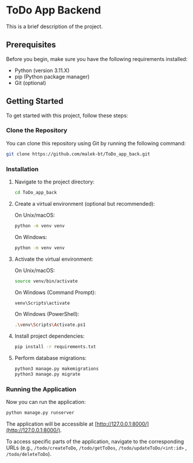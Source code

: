 # ToDo App Backend
This is a brief description of the project.

## Prerequisites

Before you begin, make sure you have the following requirements installed:

- Python (version 3.11.X)
- pip (Python package manager)
- Git (optional)

## Getting Started

To get started with this project, follow these steps:

### Clone the Repository

You can clone this repository using Git by running the following command:

```bash
git clone https://github.com/malek-bt/ToDo_app_back.git
```

### Installation

1. Navigate to the project directory:

   ```bash
   cd ToDo_app_back
   ```

2. Create a virtual environment (optional but recommended):

   On Unix/macOS:

   ```bash
   python -m venv venv
   ```

   On Windows:

   ```bash
   python -m venv venv
   ```

3. Activate the virtual environment:

   On Unix/macOS:

   ```bash
   source venv/bin/activate
   ```

   On Windows (Command Prompt):

   ```bash
   venv\Scripts\activate
   ```

   On Windows (PowerShell):

   ```bash
   .\venv\Scripts\Activate.ps1
   ```

4. Install project dependencies:

   ```bash
   pip install -r requirements.txt
   ```

5. Perform database migrations:

   ```bash
   python3 manage.py makemigrations
   python3 manage.py migrate
   ```

### Running the Application

Now you can run the application:

```bash
python manage.py runserver
```

The application will be accessible at [http://127.0.0.1:8000/](http://127.0.0.1:8000/).

To access specific parts of the application, navigate to the corresponding URLs (e.g., `/todo/createToDo`, `/todo/getToDos`, `/todo/updateToDo/<int:id>` , `/todo/deleteToDo`).


